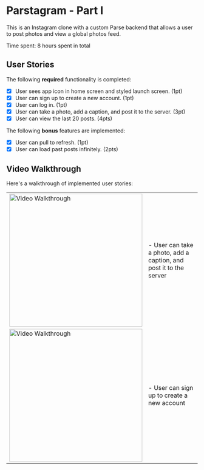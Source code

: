 # Parstagram - Part I

This is an Instagram clone with a custom Parse backend that allows a user to post photos and view a global photos feed.

Time spent: 8 hours spent in total

## User Stories

The following **required** functionality is completed:

- [X] User sees app icon in home screen and styled launch screen. (1pt)
- [X] User can sign up to create a new account. (1pt)
- [X] User can log in. (1pt)
- [X] User can take a photo, add a caption, and post it to the server. (3pt)
- [X] User can view the last 20 posts. (4pts)

The following **bonus** features are implemented:

- [X] User can pull to refresh. (1pt)
- [X] User can load past posts infinitely. (2pts)

## Video Walkthrough

Here's a walkthrough of implemented user stories:





<table>
  <tr>
    <td><img src='https://recordit.co/7cWxp4uS7O' title='Video Walkthrough' width='350' alt='Video Walkthrough' /></td>
    <td>- User can take a photo, add a caption, and post it to the server</td>
  </tr>
  <tr>
    <td><img src='https://media.giphy.com/media/lhZYz3PFFHlW8ml0uw/giphy.gif' title='Video Walkthrough' width='350' alt='Video Walkthrough' /></td>
    <td>- User can sign up to create a new account</td>
  </tr>


